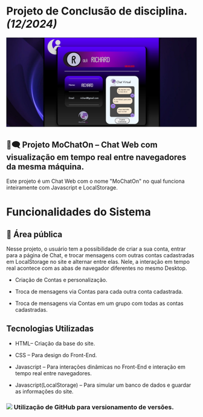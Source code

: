# Projeto de Conclusão de disciplina. *(12/2024)*
<img src='BannerMoonChatOn.jpg'>

## 💬🗨 Projeto MoChatOn – Chat Web com visualização em tempo real entre navegadores da mesma máquina.
Este projeto é um Chat Web com o nome "MoChatOn" no qual funciona inteiramente com Javascript e LocalStorage.

# Funcionalidades do Sistema
## 👥 Área pública
Nesse projeto, o usuário tem a possibilidade de criar a sua conta, entrar para a página de Chat, e trocar mensagens com outras contas cadastradas em LocalStorage no site e alternar entre elas.
Nele, a interação em tempo real acontece com as abas de navegador diferentes no mesmo Desktop.

- Criação de Contas e personalização.

- Troca de mensagens via Contas para cada outra conta cadastrada.

- Troca de mensagens via Contas em um grupo com todas as contas cadastradas.

## Tecnologias Utilizadas
- HTML– Criação da base do site.

- CSS – Para design do Front-End.

- Javascript – Para interações dinâmicas no Front-End e interação em tempo real entre navegadores.

- Javascript(LocalStorage) – Para simular um banco de dados e guardar as informações do site.

### <img src="https://cdn-icons-png.flaticon.com/512/25/25231.png" width="20px"> Utilização de GitHub para versionamento de versões.
